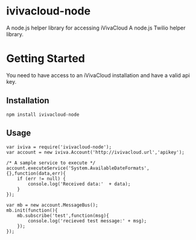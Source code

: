 # ivivacloud-node

A node.js helper library for accessing iVivaCloud
A node.js Twilio helper library.


# Getting Started
You need to have access to an iVivaCloud installation and have a valid api key.

## Installation

	npm install ivivacloud-node

## Usage

	var iviva = require('ivivacloud-node');
	var account = new iviva.Account('http://ivivacloud.url','apikey');

	/* A sample service to execute */
	account.executeService('System.AvailableDateFormats',{},function(data,err){
		if (err != null) {
			console.log('Received data:'  + data);
		}
	});

	var mb = new account.MessageBus();
	mb.init(function(){
		mb.subscribe('test',function(msg){
			console.log('recieved test message:' + msg);
		});
	});




